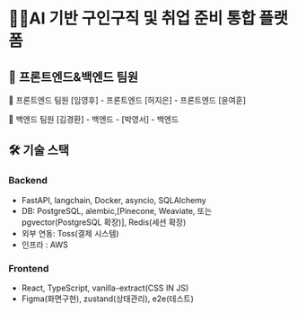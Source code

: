 # 🧑‍💻AI 기반 구인구직 및 취업 준비 통합 플랫폼
## 👥 프론트엔드&백엔드 팀원
👥 프론트엔드 팀원 [임영후] - 프론트엔드 [허지은] - 프론트엔드 [윤여훈]

👥 백엔드 팀원 [김경환] - 백엔드 - [박영서] - 백엔드

## 🛠 기술 스택
### Backend
- FastAPI, langchain, Docker, asyncio, SQLAlchemy
- DB: PostgreSQL, alembic,[Pinecone, Weaviate, 또는 pgvector(PostgreSQL 확장)], Redis(세션 확장)
- 외부 연동: Toss(결제 시스템)
- 인프라 : AWS

### Frontend
- React, TypeScript, vanilla-extract(CSS IN JS)
- Figma(화면구현), zustand(상태관리), e2e(테스트)
